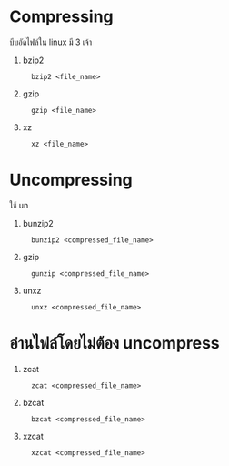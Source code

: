 # Compressing

บีบอัดไฟล์ใน linux มี 3 เจ้า

1. bzip2 
    ```
      bzip2 <file_name>
    ```

2. gzip
    ```
      gzip <file_name>
    ```

3. xz
    ```
      xz <file_name>
    ```



# Uncompressing

ใช้ un

1. bunzip2 
    ```
      bunzip2 <compressed_file_name>
    ```

2. gzip
    ```
      gunzip <compressed_file_name>
    ```

3. unxz
    ```
      unxz <compressed_file_name>
    ```


# อ่านไฟล์โดยไม่ต้อง uncompress

1. zcat
    ```
      zcat <compressed_file_name>
    ```

2. bzcat
    ```
      bzcat <compressed_file_name>
    ```

3. xzcat
    ```
      xzcat <compressed_file_name>
    ```